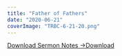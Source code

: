 ```yaml
---
title: "Father of Fathers"
date: "2020-06-21"
coverImage: "TRBC-6-21-20.png"
---
```


[Download Sermon Notes ->](https://sketchysermons.com/wp-content/uploads/2020/07/TRBC-6-21-20.pdf)[Download](https://sketchysermons.com/wp-content/uploads/2020/07/TRBC-6-21-20.pdf)

